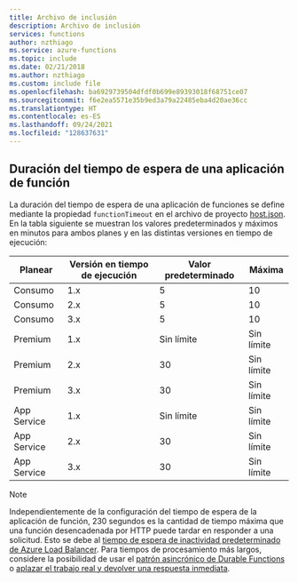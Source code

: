 ```yaml
---
title: Archivo de inclusión
description: Archivo de inclusión
services: functions
author: nzthiago
ms.service: azure-functions
ms.topic: include
ms.date: 02/21/2018
ms.author: nzthiago
ms.custom: include file
ms.openlocfilehash: ba6929739504dfdf0b699e89393018f68751ce07
ms.sourcegitcommit: f6e2ea5571e35b9ed3a79a22485eba4d20ae36cc
ms.translationtype: HT
ms.contentlocale: es-ES
ms.lasthandoff: 09/24/2021
ms.locfileid: "128637631"
---
```

## <a name="function-app-timeout-duration"></a><a name="timeout"></a>Duración del tiempo de espera de una aplicación de función 

La duración del tiempo de espera de una aplicación de funciones se define mediante la propiedad `functionTimeout` en el archivo de proyecto [host.json](../articles/azure-functions/functions-host-json.md#functiontimeout). En la tabla siguiente se muestran los valores predeterminados y máximos en minutos para ambos planes y en las distintas versiones en tiempo de ejecución:

| Planear | Versión en tiempo de ejecución | Valor predeterminado | Máxima |
|------|---------|---------|---------|
| Consumo | 1.x | 5 | 10 |
| Consumo | 2.x | 5 | 10 |
| Consumo | 3.x | 5 | 10 |
| Premium | 1.x | Sin límite | Sin límite |
| Premium | 2.x | 30 | Sin límite |
| Premium | 3.x | 30 | Sin límite |
| App Service | 1.x | Sin límite | Sin límite |
| App Service | 2.x | 30 | Sin límite |
| App Service | 3.x | 30 | Sin límite |

> [!NOTE] 
> Independientemente de la configuración del tiempo de espera de la aplicación de función, 230 segundos es la cantidad de tiempo máxima que una función desencadenada por HTTP puede tardar en responder a una solicitud. Esto se debe al [tiempo de espera de inactividad predeterminado de Azure Load Balancer](../articles/app-service/faq-availability-performance-application-issues.yml#why-does-my-request-time-out-after-230-seconds-). Para tiempos de procesamiento más largos, considere la posibilidad de usar el [patrón asincrónico de Durable Functions](../articles/azure-functions/durable/durable-functions-overview.md#async-http) o [aplazar el trabajo real y devolver una respuesta inmediata](../articles/azure-functions/performance-reliability.md#avoid-long-running-functions).
